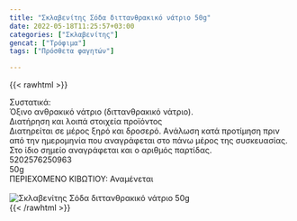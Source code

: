 ```yaml
---
title: "Σκλαβενίτης Σόδα διττανθρακικό νάτριο 50g"
date: 2022-05-18T11:25:57+03:00
categories: ["Σκλαβενίτης"]
gencat: ["Τρόφιμα"]
tags: ["Πρόσθετα φαγητών"]

---
```

{{< rawhtml >}}

<div class="sload612"><div class="product"><div id="sistatika">Συστατικά:</div><div class="alltext">Όξινο ανθρακικό νάτριο (διττανθρακικό νάτριο).</div><div id="loipa">Διατήρηση και λοιπά στοιχεία προϊόντος</div><div class="alltext">Διατηρείται σε μέρος ξηρό και δροσερό. Aνάλωση κατά προτίμηση πριν από την ημερομηνία που αναγράφεται στο πάνω μέρος της συσκευασίας. Στο ίδιο σημείο αναγράφεται και ο αριθμός παρτίδας.</div><div id="barcode"><div id="barimage1"></div><span id="bartext">5202576250963</span></div><div id="varos"><div id="varosimage1"></div><span id="varostext">50g</span></div><div id="kivotio">ΠΕΡΙΕΧΟΜΕΝΟ ΚΙΒΩΤΙΟΥ: Αναμένεται</div><br><div class="pimg"><img alt="Σκλαβενίτης Σόδα διττανθρακικό νάτριο 50g" title="Σκλαβενίτης Σόδα διττανθρακικό νάτριο 50g" src="/media/images/sklavenitis-soda-dittanthrakiko-natrio-50g.jpg"></div></div></div>
{{< /rawhtml >}}


